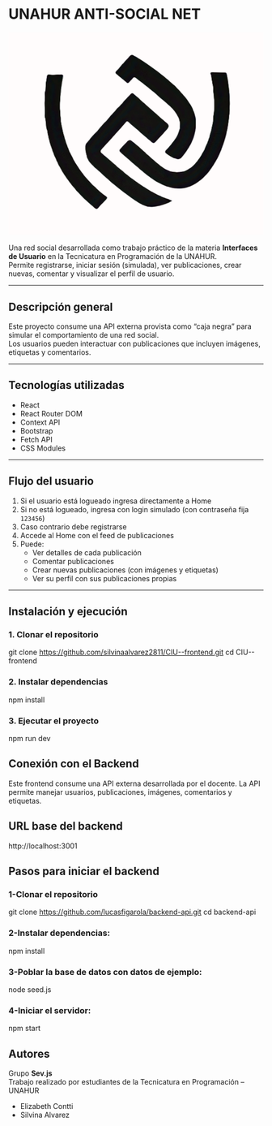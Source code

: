 # UNAHUR ANTI-SOCIAL NET
![Logo Unahur Anti Social Net](./public/antisocial-logo1.png)

Una red social desarrollada como trabajo práctico de la materia **Interfaces de Usuario** en la Tecnicatura en Programación de la UNAHUR.  
Permite registrarse, iniciar sesión (simulada), ver publicaciones, crear nuevas, comentar y visualizar el perfil de usuario.

---

## Descripción general

Este proyecto consume una API externa provista como “caja negra” para simular el comportamiento de una red social.  
Los usuarios pueden interactuar con publicaciones que incluyen imágenes, etiquetas y comentarios.

---

## Tecnologías utilizadas

- React
- React Router DOM
- Context API
- Bootstrap 
-  Fetch API
- CSS Modules 

---

## Flujo del usuario

1.  Si el usuario está logueado ingresa directamente a Home
2. Si no está logueado, ingresa con login simulado (con contraseña fija `123456`)
3. Caso contrario debe  registrarse
4. Accede al Home con el feed de publicaciones
5. Puede:
   - Ver detalles de cada publicación
   - Comentar publicaciones
   - Crear nuevas publicaciones (con imágenes y etiquetas)
   - Ver su perfil con sus publicaciones propias
     
---

## Instalación y ejecución

### 1. Clonar el repositorio

git clone https://github.com/silvinaalvarez2811/CIU--frontend.git
cd CIU--frontend

### 2. Instalar dependencias
npm install

### 3. Ejecutar el proyecto
npm run dev

## Conexión con el Backend

Este frontend consume una API externa desarrollada por el docente.
La API permite manejar usuarios, publicaciones, imágenes, comentarios y etiquetas.

## URL base del backend
http://localhost:3001

## Pasos para iniciar el backend

### 1-Clonar el repositorio
git clone https://github.com/lucasfigarola/backend-api.git
cd backend-api

### 2-Instalar dependencias:
npm install

### 3-Poblar la base de datos con datos de ejemplo:
node seed.js

### 4-Iniciar el servidor:
npm start

## Autores

Grupo **Sev.js**  
Trabajo realizado por estudiantes de la Tecnicatura en Programación – UNAHUR

- Elizabeth Contti
- Silvina Alvarez










